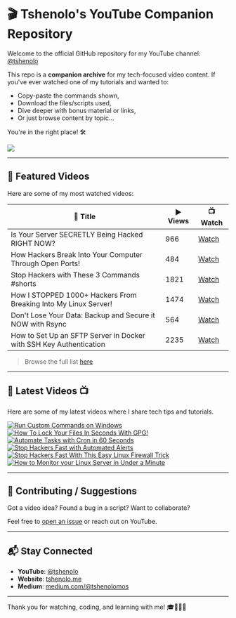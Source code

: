 # 🎬 Tshenolo's YouTube Companion Repository

Welcome to the official GitHub repository for my YouTube channel: [@tshenolo](https://www.youtube.com/@tshenolo)

This repo is a **companion archive** for my tech-focused video content. If you've ever watched one of my tutorials and wanted to:

- Copy-paste the commands shown,
- Download the files/scripts used,
- Dive deeper with bonus material or links,
- Or just browse content by topic…

You're in the right place! 🛠️

[<img src="https://custom-icon-badges.demolab.com/badge/-Subscribe%20For%20More-red?style=for-the-badge&logo=video&logoColor=white"/>](https://www.youtube.com/@tshenolo?sub_confirmation=1)


---

## 🔗 Featured Videos

Here are some of my most watched videos:

| 🔗 Title | ▶️ Views | 📺 Watch |
|---------|----------|--------|
| Is Your Server SECRETLY Being Hacked RIGHT NOW? | 966 | [Watch](https://www.youtube.com/watch?v=zfuV2NKSSu8) |
| How Hackers Break Into Your Computer Through Open Ports! | 484 | [Watch](https://www.youtube.com/watch?v=mRhWGKAIq50) |
| Stop Hackers with These 3 Commands #shorts | 1821 | [Watch](https://www.youtube.com/watch?v=nx1O3gHXIeQ) |
| How I STOPPED 1000+ Hackers From Breaking Into My Linux Server! | 1474 | [Watch](https://www.youtube.com/watch?v=F8htWR_scRo) |
| Don't Lose Your Data: Backup and Secure it NOW with Rsync | 564 | [Watch](https://www.youtube.com/watch?v=Vl9zv8rv-aM) |
| How to Set Up an SFTP Server in Docker with SSH Key Authentication | 2235 | [Watch](https://www.youtube.com/watch?v=YWaSJ3fiQhE) |


> Browse the full list [here](./videos/)

---

## 🚀 Latest Videos 📺

Here are some of my latest videos where I share tech tips and tutorials.
<!-- BEGIN YOUTUBE-CARDS -->
[![Run Custom Commands on Windows](https://ytcards.demolab.com/?id=re4FmHGIULg&title=Run+Custom+Commands+on%C2%A0Windows&lang=en&timestamp=1753634154&background_color=%230d1117&title_color=%23ffffff&stats_color=%23dedede&max_title_lines=1&width=250&border_radius=5 "Run Custom Commands on Windows")](https://www.youtube.com/shorts/re4FmHGIULg)
[![How To Lock Your Files In Seconds With GPG!](https://ytcards.demolab.com/?id=dPIOZqV0TRQ&title=How+To+Lock+Your+Files+In+Seconds+With+GPG%21&lang=en&timestamp=1751771069&background_color=%230d1117&title_color=%23ffffff&stats_color=%23dedede&max_title_lines=1&width=250&border_radius=5 "How To Lock Your Files In Seconds With GPG!")](https://www.youtube.com/shorts/dPIOZqV0TRQ)
[![Automate Tasks with Cron in 60 Seconds](https://ytcards.demolab.com/?id=ZOnJjfkFaoA&title=Automate+Tasks+with+Cron+in+60+Seconds&lang=en&timestamp=1751160306&background_color=%230d1117&title_color=%23ffffff&stats_color=%23dedede&max_title_lines=1&width=250&border_radius=5 "Automate Tasks with Cron in 60 Seconds")](https://www.youtube.com/shorts/ZOnJjfkFaoA)
[![Stop Hackers Fast with Automated Alerts](https://ytcards.demolab.com/?id=c6ory04EG2E&title=Stop+Hackers+Fast+with+Automated+Alerts&lang=en&timestamp=1748662230&background_color=%230d1117&title_color=%23ffffff&stats_color=%23dedede&max_title_lines=1&width=250&border_radius=5 "Stop Hackers Fast with Automated Alerts")](https://www.youtube.com/shorts/c6ory04EG2E)
[![Stop Hackers Fast With This Easy Linux Firewall Trick](https://ytcards.demolab.com/?id=nraQmzeZh0w&title=Stop+Hackers+Fast+With+This+Easy+Linux+Firewall+Trick&lang=en&timestamp=1748102340&background_color=%230d1117&title_color=%23ffffff&stats_color=%23dedede&max_title_lines=1&width=250&border_radius=5 "Stop Hackers Fast With This Easy Linux Firewall Trick")](https://www.youtube.com/shorts/nraQmzeZh0w)
[![How to Monitor your Linux Server in Under a Minute](https://ytcards.demolab.com/?id=dBmdvtbH7yY&title=How+to+Monitor+your+Linux+Server+in+Under+a+Minute&lang=en&timestamp=1747403114&background_color=%230d1117&title_color=%23ffffff&stats_color=%23dedede&max_title_lines=1&width=250&border_radius=5 "How to Monitor your Linux Server in Under a Minute")](https://www.youtube.com/shorts/dBmdvtbH7yY)
<!-- END YOUTUBE-CARDS -->


---

## 💬 Contributing / Suggestions

Got a video idea? Found a bug in a script? Want to collaborate?

Feel free to [open an issue](https://github.com/tshenolo/youtube/issues) or reach out on YouTube.

---

## 📬 Stay Connected

- **YouTube**: [@tshenolo](https://www.youtube.com/@tshenolo)
- **Website**: [tshenolo.me](https://tshenolo.me)
- **Medium**: [medium.com/@tshenolomos](https://medium.com/@tshenolomos)

---

Thank you for watching, coding, and learning with me! 🎓👨🏾‍💻
